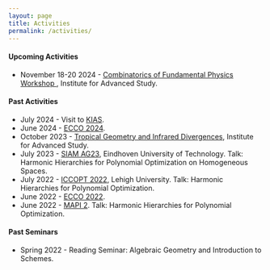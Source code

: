 ```yaml
---
layout: page
title: Activities
permalink: /activities/
---
```


<h4><strong> Upcoming Activities </strong> </h4>

<ul>
  <li>November 18-20 2024 - <a href="https://www.ias.edu/math/events/combinatorics-fundamental-physics-workshop"> Combinatorics of Fundamental Physics Workshop </a>, Institute for Advanced Study. </li>
</ul>

<h4><strong> Past Activities </strong> </h4>

<ul>
  <li>July 2024 - Visit to <a href="https://www.kias.re.kr/kias/main/main.do">KIAS</a>.</li>
  <li>June 2024 - <a href="https://ecco2024.combinatoria.co/home-english"> ECCO 2024</a>.</li>
  <li>October 2023 - <a href="https://www.ias.edu/sns/tropical_workshop">Tropical Geometry and Infrared Divergences</a>, Institute for Advanced Study.</li> 
  <li>July 2023 - <a href="https://www.siam.org/conferences/cm/conference/ag23">SIAM AG23</a>, Eindhoven University of Technology. Talk: Harmonic Hierarchies for Polynomial Optimization on Homogeneous Spaces.</li>
  <li>July 2022 - <a href="https://iccopt2022.lehigh.edu">ICCOPT 2022</a>, Lehigh University. Talk: Harmonic Hierarchies for Polynomial Optimization.</li>
  <li>June 2022 - <a href="https://ecco2022.combinatoria.co">ECCO 2022</a>.</li> 
  <li>June 2022 - <a href="https://scm.org.co/mapi-2/">MAPI 2</a>. Talk: Harmonic Hierarchies for Polynomial Optimization.</li>
</ul>

<h4><strong> Past Seminars </strong> </h4>

<ul>
  <li>Spring 2022 - Reading Seminar: Algebraic Geometry and Introduction to Schemes.</li>
</ul>

